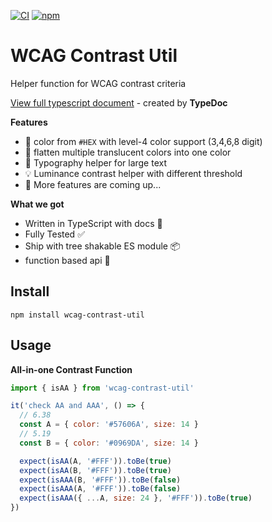 [![CI](https://github.com/hikariNTU/WCAG-contrast/actions/workflows/main.yml/badge.svg)](https://github.com/hikariNTU/WCAG-contrast/actions/workflows/main.yml)
[![npm](https://img.shields.io/npm/v/wcag-contrast-util)](https://www.npmjs.com/package/wcag-contrast-util)

# WCAG Contrast Util
Helper function for WCAG contrast criteria

[View full typescript document](https://hikarintu.github.io/WCAG-contrast/) - created by **TypeDoc**

**Features**

- 🌈 color from `#HEX` with level-4 color support (3,4,6,8 digit)
- 🎨 flatten multiple translucent colors into one color
- 📏 Typography helper for large text
- 💡 Luminance contrast helper with different threshold
- 📅 More features are coming up...

**What we got**

- Written in TypeScript with docs 📃
- Fully Tested ✅
- Ship with tree shakable ES module 📦
- function based api 🤝

## Install
```
npm install wcag-contrast-util
```

## Usage

**All-in-one Contrast Function**
```js
import { isAA } from 'wcag-contrast-util'

it('check AA and AAA', () => {
  // 6.38
  const A = { color: '#57606A', size: 14 }
  // 5.19
  const B = { color: '#0969DA', size: 14 }

  expect(isAA(A, '#FFF')).toBe(true)
  expect(isAA(B, '#FFF')).toBe(true)
  expect(isAAA(B, '#FFF')).toBe(false)
  expect(isAAA(A, '#FFF')).toBe(false)
  expect(isAAA({ ...A, size: 24 }, '#FFF')).toBe(true)
})
```
